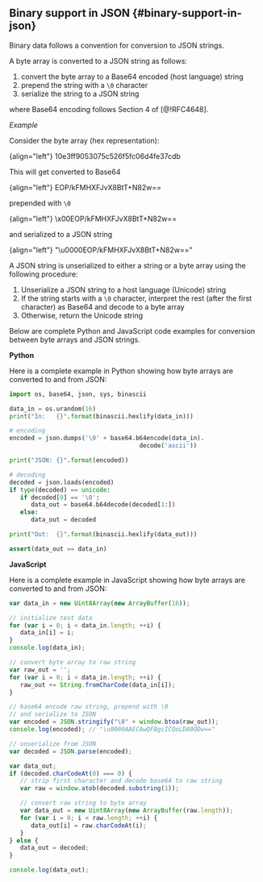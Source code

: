 ## Binary support in JSON {#binary-support-in-json}

Binary data follows a convention for conversion to JSON strings.

A byte array is converted to a JSON string as follows:

1. convert the byte array to a Base64 encoded (host language) string
2. prepend the string with a `\0` character
3. serialize the string to a JSON string

where Base64 encoding follows Section 4 of [@!RFC4648].

*Example*

Consider the byte array (hex representation):

{align="left"}
        10e3ff9053075c526f5fc06d4fe37cdb

This will get converted to Base64

{align="left"}
        EOP/kFMHXFJvX8BtT+N82w==

prepended with `\0`

{align="left"}
        \x00EOP/kFMHXFJvX8BtT+N82w==

and serialized to a JSON string

{align="left"}
        "\\u0000EOP/kFMHXFJvX8BtT+N82w=="

A JSON string is unserialized to either a string or a byte array using the following procedure:

1. Unserialize a JSON string to a host language (Unicode) string
2. If the string starts with a `\0` character, interpret the rest (after the first character) as Base64 and decode to a byte array
3. Otherwise, return the Unicode string

Below are complete Python and JavaScript code examples for conversion between byte arrays and JSON strings.

**Python**

Here is a complete example in Python showing how byte arrays are converted to and from JSON:

```python
import os, base64, json, sys, binascii

data_in = os.urandom(16)
print("In:   {}".format(binascii.hexlify(data_in)))

# encoding
encoded = json.dumps('\0' + base64.b64encode(data_in).
                                    decode('ascii'))

print("JSON: {}".format(encoded))

# decoding
decoded = json.loads(encoded)
if type(decoded) == unicode:
   if decoded[0] == '\0':
      data_out = base64.b64decode(decoded[1:])
   else:
      data_out = decoded

print("Out:  {}".format(binascii.hexlify(data_out)))

assert(data_out == data_in)
```

**JavaScript**

Here is a complete example in JavaScript showing how byte arrays are converted to and from JSON:

```javascript
var data_in = new Uint8Array(new ArrayBuffer(16));

// initialize test data
for (var i = 0; i < data_in.length; ++i) {
   data_in[i] = i;
}
console.log(data_in);

// convert byte array to raw string
var raw_out = '';
for (var i = 0; i < data_in.length; ++i) {
   raw_out += String.fromCharCode(data_in[i]);
}

// base64 encode raw string, prepend with \0
// and serialize to JSON
var encoded = JSON.stringify("\0" + window.btoa(raw_out));
console.log(encoded); // "\u0000AAECAwQFBgcICQoLDA0ODw=="

// unserialize from JSON
var decoded = JSON.parse(encoded);

var data_out;
if (decoded.charCodeAt(0) === 0) {
   // strip first character and decode base64 to raw string
   var raw = window.atob(decoded.substring(1));

   // convert raw string to byte array
   var data_out = new Uint8Array(new ArrayBuffer(raw.length));
   for (var i = 0; i < raw.length; ++i) {
      data_out[i] = raw.charCodeAt(i);
   }
} else {
   data_out = decoded;
}

console.log(data_out);
```
